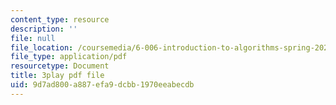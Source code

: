 ```yaml
---
content_type: resource
description: ''
file: null
file_location: /coursemedia/6-006-introduction-to-algorithms-spring-2020/9d7ad800a887efa9dcbb1970eeabecdb_IBfWDYSffUU.pdf
file_type: application/pdf
resourcetype: Document
title: 3play pdf file
uid: 9d7ad800-a887-efa9-dcbb-1970eeabecdb
---
```


